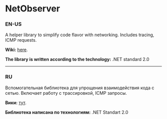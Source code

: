 # NetObserver

### EN-US
A helper library to simplify code flavor with networking.
Includes tracing, ICMP requests.

**Wiki:** [here](https://github.com/hekkaaa/NetObserver/wiki#ru-ru "Documentation in English").

**The library is written according to the technology:** .NET standard 2.0

***

### RU
Вспомогательная библиотека для упрощения взаимодействия кода с сетью.
Включает работу с трассировкой, ICMP запросы.

**Вики:** [тут](https://github.com/hekkaaa/NetObserver/wiki#ru-ru "Документация на русском").

**Библиотека написана по технологиям:** .NET Standart 2.0